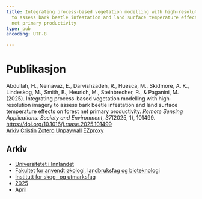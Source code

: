 ```yaml
---
title: Integrating process-based vegetation modelling with high-resolution imagery
  to assess bark beetle infestation and land surface temperature effects on forest
  net primary productivity
type: pub
encoding: UTF-8

---
```

<h1>Publikasjon</h1>
<article id="csl-bib-container-JTWYTW4C" class="csl-bib-container">
  <div class="csl-bib-body"> <div class="csl-entry">Abdullah, H., Neinavaz, E., Darvishzadeh, R., Huesca, M., Skidmore, A. K., Lindeskog, M., Smith, B., Heurich, M., Steinbrecher, R., &#38; Paganini, M. (2025). Integrating process-based vegetation modelling with high-resolution imagery to assess bark beetle infestation and land surface temperature effects on forest net primary productivity. <i>Remote Sensing Applications: Society and Environment</i>, <i>37</i>(2025, 1), 101499. <a href="https://doi.org/10.1016/j.rsase.2025.101499">https://doi.org/10.1016/j.rsase.2025.101499</a></div> </div>
  <div class="csl-bib-buttons">
    <a href="#taxonomy-article-JTWYTW4C" alt="archive" class="csl-bib-button">Arkiv</a>
    <a href="https://app.cristin.no/results/show.jsf?id=2371296" alt="Cristin" class="csl-bib-button">Cristin</a>
    <a href="http://zotero.org/groups/5881554/items/JTWYTW4C" alt="Zotero" class="csl-bib-button">Zotero</a>
    <a href="https://doi.org/10.1016/j.rsase.2025.101499" alt="Unpaywall" class="csl-bib-button">Unpaywall</a>
    <a href="https://doi.org/10.1016/j.rsase.2025.101499" alt="EZproxy" class="csl-bib-button">EZproxy</a>
  </div>
  <div id="csl-bib-meta-container-JTWYTW4C"></div>
</article>
<div id="csl-bib-meta-JTWYTW4C" class="csl-bib-meta">
  <article id="taxonomy-article-JTWYTW4C" class="taxonomy-article">
    <h1>Arkiv</h1>
    <ul>
      <li><a href="{{< params subfolder >}}nn/archive/?key=3DCRN523">Universitetet i Innlandet</a></li>
      <li><a href="{{< params subfolder >}}nn/archive/?key=T77LXH6D">Fakultet for anvendt økologi, landbruksfag og bioteknologi</a></li>
      <li><a href="{{< params subfolder >}}nn/archive/?key=7TRARPE3">Institutt for skog- og utmarksfag</a></li>
      <li><a href="{{< params subfolder >}}nn/archive/?key=H5L4MZHE">2025</a></li>
      <li><a href="{{< params subfolder >}}nn/archive/?key=JPDNWEWL">April</a></li>
    </ul>
  </article>
</div>
